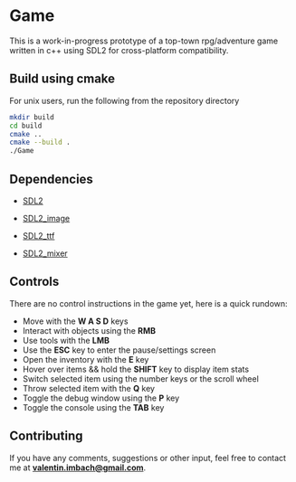 
# Game

This is a work-in-progress prototype of a top-town rpg/adventure game written in c++ using SDL2 for cross-platform compatibility.

## Build using cmake

For unix users, run the following from the repository directory

```bash
mkdir build
cd build
cmake ..
cmake --build .
./Game
```

## Dependencies

* [SDL2](https://www.libsdl.org/download-2.0.php)

* [SDL2_image](https://www.libsdl.org/projects/SDL_image/)

* [SDL2_ttf](https://github.com/libsdl-org/SDL_ttf)

* [SDL2_mixer](https://www.libsdl.org/projects/SDL_mixer/)

## Controls

There are no control instructions in the game yet, here is a quick rundown:

* Move with the **W A S D** keys
* Interact with objects using the **RMB**
* Use tools with the **LMB**
* Use the **ESC** key to enter the pause/settings screen
* Open the inventory with the **E** key
* Hover over items && hold the **SHIFT** key to display item stats
* Switch selected item using the number keys or the scroll wheel
* Throw selected item with the **Q** key
* Toggle the debug window using the **P** key
* Toggle the console using the **TAB** key


## Contributing

If you have any comments, suggestions or other input, feel free to contact me at **valentin.imbach@gmail.com**.
